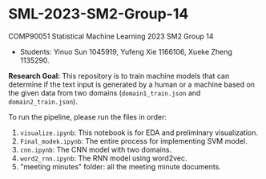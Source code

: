 # SML-2023-SM2-Group-14
COMP90051 Statistical Machine Learning 2023 SM2 Group 14

- Students: Yinuo Sun 1045919, Yufeng Xie 1166106, Xueke Zheng 1135290.

**Research Goal:** This repository is to train machine models that can determine if the text input is generated by a human or a machine based on the given data from two domains (`domain1_train.json` and `domain2_train.json`).

To run the pipeline, please run the files in order:
1. `visualize.ipynb`: This notebook is for EDA and preliminary visualization.
2. `Final_modek.ipynb`: The entire process for implementing SVM model.
3. `cnn.ipynb`: The CNN model with two domains.
4. `word2_rnn.ipynb`: The RNN model using word2vec.
5. "meeting minutes" folder: all the meeting minute documents.
